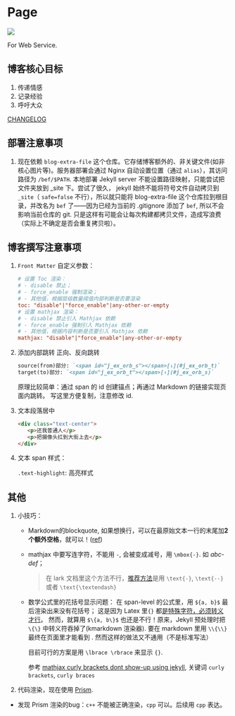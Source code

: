 # Page

[![](https://img.shields.io/badge/blog-servering-green.svg)](https://blog.fseasy.top)

For Web Service. 

## 博客核心目标

1. 传递情感
2. 记录经验
3. 呼吁大众

[CHANGELOG](CHANGELOG.md)

## 部署注意事项

1. 现在依赖 `blog-extra-file` 这个仓库。它存储博客额外的、非关键文件(如非核心图片等)。服务器部署会通过 Nginx 自动设置位置（通过 `alias`），其访问路径为 `/bef/$PATH`. 本地部署 Jekyll server 不能设置路径映射，只能尝试把文件夹放到 _site 下。尝试了很久， jekyll 始终不能将符号文件自动拷贝到 `_site`（ `safe=false` 不行），所以就只能将 blog-extra-file 这个仓库拉到根目录，并改名为 `bef` 了——因为已经为当前的 .gitignore 添加了 `bef`, 所以不会影响当前仓库的 git. 只是这样有可能会让每次构建都拷贝文件，造成写浪费（实际上不确定是否会重复拷贝啦）。

## 博客撰写注意事项

1. `Front Matter` 自定义参数：

   ```ini
   # 设置 Toc 渲染：
   # - disable 禁止； 
   # - force_enable 强制渲染； 
   # - 其他值，根据层级数量阈值内部判断是否要渲染
   toc: "disable"|"force_enable"|any-other-or-empty
   # 设置 mathjax 渲染：
   # - disable 禁止引入 Mathjax 依赖
   # - force_enable 强制引入 Mathjax 依赖
   # - 其他值，根据内容判断是否要引入 Mathjax 依赖
   mathjax: "disable"|"force_enable"|any-other-or-empty
   ```

2. 添加内部跳转
   正向、反向跳转
   
   ```markdown
   source(from)部分: `<span id="j_ex_orb_s"></span>[⇂](#j_ex_orb_t)`
   target(to)部分: `<span id="j_ex_orb_t"></span>[↾](#j_ex_orb_s)`
   ```

   原理比较简单：通过 span 的 id 创建锚点；再通过 Markdown 的链接实现页面内跳转。
   写这里方便复制，注意修改 id.

3. 文本段落居中

   ```html
   <div class="text-center">
      <p>还我普通人</p>
      <p>把摄像头扛到大街上去</p>
   </div>
   ```

4. 文本 span 样式：

   `.text-highlight`: 高亮样式

## 其他

1. 小技巧：
   
   - Markdown的blockquote, 如果想换行，可以在最原始文本一行的末尾加**2个额外空格**，就可以！([ref](https://stackoverflow.com/questions/26991997/multiple-line-quote-in-markdown))

   - mathjax 中要写连字符，不能用 `-`, 会被变成减号，用 `\mbox{-}`. 如 $abc\mbox{-}def$；
     > 在 lark 文档里这个方法不行，[推荐方法](https://katex.org/docs/supported.html#symbols-and-punctuation)是用 `\text{-}`, `\text{--}` 或者 `\text{\textendash}`

   - 数学公式里的花括号显示问题： 在 span-level 的公式里，用 `${a, b}$` 最后渲染出来没有花括号；
     这是因为 Latex 里`{}` 都[是特殊字符，必须转义才行][curly_braces_tex]。
     然而，就算用 `$\{a, b\}$` 也还是不行！原来，Jekyll 预处理时把 `\{\}` 中转义符吞掉了(kmarkdown 渲染器). 要在 markdown 里用 `\\{\\}` 最终在页面里才能看到 ${}$. 然而这样的做法又不通用（不是标准写法）

     目前可行的方案是用 `\lbrace \rbrace` 来显示 `{}`.

     参考 [mathjax curly brackets dont show-up using jekyll][curly_braces_jekyll], 关键词 `curly brackets`, `curly braces`

2. 代码渲染，现在使用 [Prism](https://prismjs.com/). 
  
  - 发现 Prism 渲染的bug：`c++` 不能被正确渲染，`cpp` 可以。后续用 `cpp` 表达。


[curly_braces_tex]: https://tex.stackexchange.com/questions/123050/quick-question-about-curly-braces-not-showing-up

[curly_braces_jekyll]: https://stackoverflow.com/questions/41312777/mathjax-curly-brackets-dont-show-up-using-jekyll
